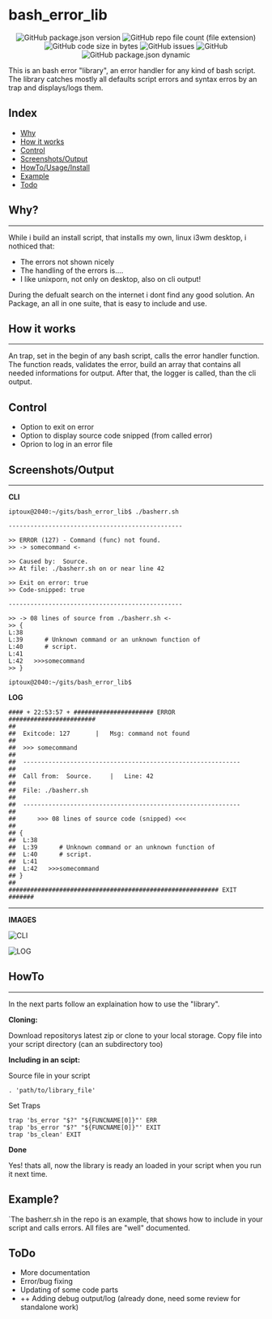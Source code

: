 # bash_error_lib

<p align="center" width="100%">
    <img src="https://img.shields.io/github/package-json/v/iptoux/bash_error_lib?style=flat-square" title="GitHub package.json version">
    <img src="https://img.shields.io/github/directory-file-count/iptoux/bash_error_lib/lib?style=flat-square" title="GitHub repo file count (file extension)">
    <img src="https://img.shields.io/github/languages/code-size/iptoux/bash_error_lib?style=flat-square" title="GitHub code size in bytes">
    <img src="https://img.shields.io/github/issues/iptoux/bash_error_lib?style=flat-square" title="GitHub issues">
    <img src="https://img.shields.io/github/license/iptoux/bash_error_lib?style=flat-square" title="GitHub">
    <img src="https://img.shields.io/github/package-json/keywords/iptoux/bash_error_lib?style=flat-square" title="GitHub package.json dynamic">
    
</p>

This is an bash error "library", an error handler for any kind of bash script. The library catches mostly all defaults script errors and syntax erros by an trap and displays/logs them.

## Index


- [Why](https://github.com/iptoux/bash_error_lib/tree/2-debug-output#why)
- [How it works](https://github.com/iptoux/bash_error_lib/tree/2-debug-output#how-it-works)
- [Control](https://github.com/iptoux/bash_error_lib/tree/2-debug-output#control)
- [Screenshots/Output](https://github.com/iptoux/bash_error_lib/tree/2-debug-output#screenshotsoutput)
- [HowTo/Usage/Install](https://github.com/iptoux/bash_error_lib/tree/2-debug-output#howto)
- [Example](https://github.com/iptoux/bash_error_lib/tree/2-debug-output#example)
- [Todo](https://github.com/iptoux/bash_error_lib/tree/2-debug-output#todo)



## Why?
---
While i build an install script, that installs my own, linux i3wm desktop, i nothiced that:

- The errors not shown nicely
- The handling of the errors is....
- I like unixporn, not only on desktop, also on cli output!

During the defualt search on the internet i dont find any good solution.
An Package, an all in one suite, that is easy to include and use.

## How it works
---
An trap, set in the begin of any bash script, calls the error handler function. The function reads, validates the error, build an array that contains all needed informations for output. After that, the logger is called, than the cli output.

## Control

- Option to exit on error
- Option to display source code snipped (from called error)
- Oprion to log in an error file

## Screenshots/Output
---

**CLI**
```
iptoux@2040:~/gits/bash_error_lib$ ./basherr.sh 

------------------------------------------------

>> ERROR (127) - Command (func) not found.
>> -> somecommand <-

>> Caused by:  Source.
>> At file: ./basherr.sh on or near line 42

>> Exit on error: true
>> Code-snipped: true

------------------------------------------------

>> -> 08 lines of source from ./basherr.sh <-
>> {
L:38      
L:39      # Unknown command or an unknown function of
L:40      # script.
L:41      
L:42   >>>somecommand
>> }

iptoux@2040:~/gits/bash_error_lib$ 
```

**LOG**
```
#### + 22:53:57 + ###################### ERROR ########################
##
##	Exitcode: 127		|	Msg: command not found
##
##	>>> somecommand
##
##	------------------------------------------------------------
##
##	Call from:  Source.		|	Line: 42
##
##	File: ./basherr.sh
##
##	------------------------------------------------------------
##
##		>>> 08 lines of source code (snipped) <<<
##
## {
##	L:38      
##	L:39      # Unknown command or an unknown function of
##	L:40      # script.
##	L:41      
##	L:42   >>>somecommand
## }
##
########################################################## EXIT #######
```

---

**IMAGES**

![CLI](../assets/cli.png?raw=true)

![LOG](../assets/log.png?raw=true)

## HowTo
---
In the next parts follow an explaination how to use the "library".

**Cloning:**

Download repositorys latest zip or clone to your local storage.
Copy file into your script directory (can an subdirectory too)

**Including in an scipt:**

Source file in your script

```
. 'path/to/library_file'
```

Set Traps

```
trap 'bs_error "$?" "${FUNCNAME[0]}"' ERR
trap 'bs_error "$?" "${FUNCNAME[0]}"' EXIT
trap 'bs_clean' EXIT
```

**Done**

Yes! thats all, now the library is ready an loaded in your script when you run it next time.

## Example?

`The basherr.sh in the repo is an example, that shows how to include in your script and calls errors. All files are "well" documented.

## ToDo

- More documentation
- Error/bug fixing
- Updating of some code parts
- ++ Adding debug output/log (already done, need some review for standalone work)